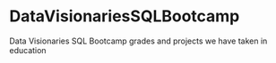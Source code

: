 # DataVisionariesSQLBootcamp
Data Visionaries SQL Bootcamp grades and projects we have taken in education
